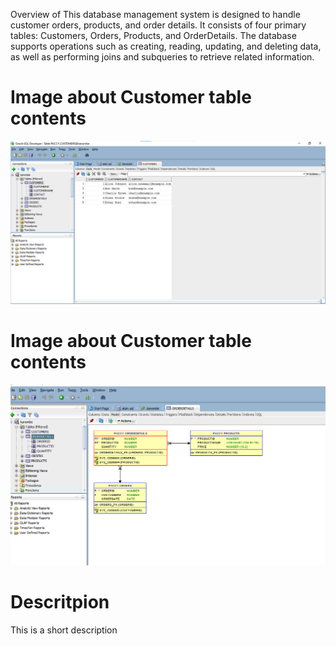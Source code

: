 
Overview of
This database management system is designed to handle customer orders, products, and order details. It consists of four primary tables: Customers, Orders, Products, and OrderDetails. The database supports operations such as creating, reading, updating, and deleting data, as well as performing joins and subqueries to retrieve related information.
# Image about Customer table contents
![Alt text of the image, OPtional](assets/images/1.png)

# Image about Customer table contents
![Alt text of the image, OPtional](assets/images/2.png)

# Descritpion
This is a short description
